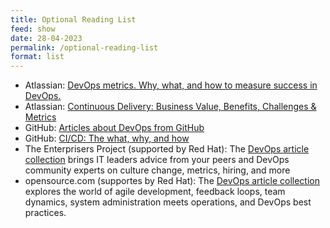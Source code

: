 ```yaml
---
title: Optional Reading List
feed: show
date: 28-04-2023
permalink: /optional-reading-list
format: list
---
```


- Atlassian: [DevOps metrics. Why, what, and how to measure success in DevOps.](https://www.atlassian.com/devops/frameworks/devops-metrics)
- Atlassian: [Continuous Delivery: Business Value, Benefits, Challenges & Metrics](https://www.atlassian.com/continuous-delivery/principles/business-value)
- GitHub: [Articles about DevOps from GitHub](https://resources.github.com/topics/devops/)
- GitHub: [CI/CD: The what, why, and how](https://resources.github.com/ci-cd/)
- The Enterprisers Project (supported by Red Hat): The [DevOps article collection](https://enterprisersproject.com/tags/devops)  brings IT leaders advice from your peers and DevOps community experts on culture change, metrics, hiring, and more
- opensource.com (supportes by Red Hat): The [DevOps article collection](https://opensource.com/tags/devops) explores the world of agile development, feedback loops, team dynamics, system administration meets operations, and DevOps best practices.

